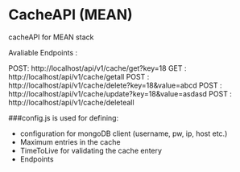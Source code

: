 # CacheAPI (MEAN)
cacheAPI for MEAN stack



Avaliable Endpoints :

POST: http://localhost/api/v1/cache/get?key=18
GET : http://localhost/api/v1/cache/getall
POST : http://localhost/api/v1/cache/delete?key=18&value=abcd
POST : http://localhost/api/v1/cache/update?key=18&value=asdasd
POST : http://localhost/api/v1/cache/deleteall


###config.js
 is used for defining:
 * configuration for mongoDB client (username, pw, ip, host etc.)
 * Maximum entries in the cache
 * TimeToLive for validating the cache entery
 * Endpoints

